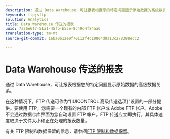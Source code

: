 ```yaml
---
description: 通过 Data Warehouse，可让报表根据您的特定问题显示原始数据的高级数据关系。
keywords: ftp;sftp
solution: Analytics
title: Data Warehouse 传送的报表
uuid: 7a26e6f7-51a1-45fb-b53e-8c49c4f84aa6
translation-type: tm+mt
source-git-commit: 16ba0b12e0f70112f4c10804d0a13c278388ecc2

---
```



# Data Warehouse 传送的报表

通过 Data Warehouse，可让报表根据您的特定问题显示原始数据的高级数据关系。

在这种情况下，FTP 传送可作为“[!UICONTROL 高级传送选项]”设置的一部分提供。要使用 FTP，您需要一个现有的内部 FTP 帐户或 Adobe FTP 帐户。Adobe 不会通过数据仓库界面为您自动设置 FTP 帐户。FTP 传送应立即执行，其具体速度取决于文件大小和正在处理的报表数量。

有关 FTP 限制和数据保留的信息，请参阅[FTP 限制和数据保留](/help/export/ftp-and-sftp/ftp-limits.md)。
